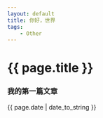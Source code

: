 ```yaml
---
layout: default
title: 你好，世界
tags:
    - Other
---
```


# {{ page.title }}

### 我的第一篇文章

{{ page.date | date_to_string }}